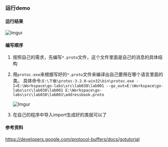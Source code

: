 ### 运行demo

#### 运行结果
![Imgur](http://i.imgur.com/tP8ZPou.png)

#### 编写顺序
1. 按照自己的需求，先编写`*.proto`文件，这个文件里面是自己的消息的具体结构
2. 用`protoc.exe`来根据写好的`*.proto`文件来编译出自己要用在哪个语言里面的类。
具体命令:`E:\下载\protoc-3.2.0-win32\bin\protoc.exe -I=E:\Workspace\go-labs\src\lab038\lab001 --go_out=E:\Workspace\go-labs\src\lab038\lab001 E:\Workspace\go-labs\src\lab038\lab001\addressbook.proto`

    ![Imgur](http://i.imgur.com/dk19O4B.png)
3. 在自己的程序中导入import生成好的类就可以了

#### 参考资料
https://developers.google.com/protocol-buffers/docs/gotutorial